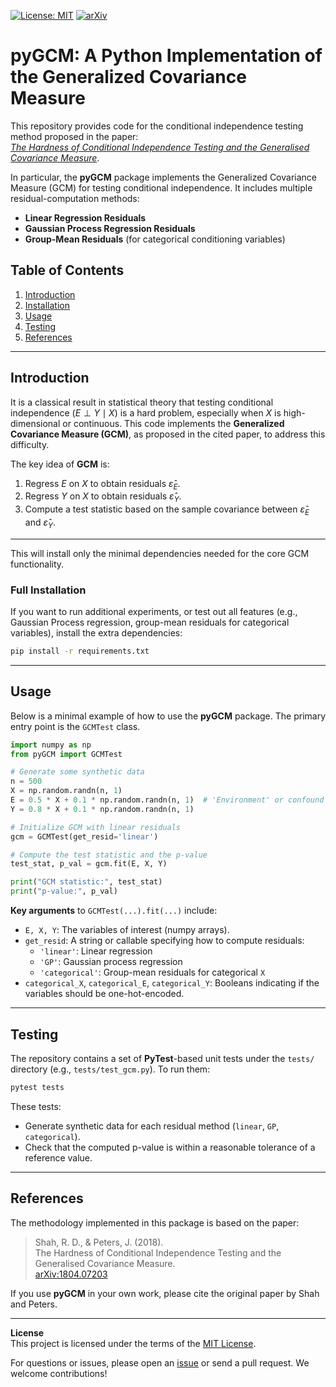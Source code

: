 [![License: MIT](https://img.shields.io/badge/License-MIT-yellow.svg)](https://opensource.org/licenses/MIT)
[![arXiv](https://img.shields.io/badge/arXiv-1804.07203-b31b1b.svg)](https://arxiv.org/abs/1804.07203)

# pyGCM: A Python Implementation of the Generalized Covariance Measure

This repository provides code for the conditional independence testing method proposed in the paper:   
[*The Hardness of Conditional Independence Testing and the Generalised Covariance Measure*](https://arxiv.org/abs/1804.07203).  

In particular, the **pyGCM** package implements the Generalized Covariance Measure (GCM) for testing conditional independence. It includes multiple residual-computation methods:

- **Linear Regression Residuals**
- **Gaussian Process Regression Residuals**
- **Group-Mean Residuals** (for categorical conditioning variables)

## Table of Contents
1. [Introduction](#introduction)  
2. [Installation](#installation)  
3. [Usage](#usage)  
4. [Testing](#testing)
5. [References](#references)  

---

## Introduction

It is a classical result in statistical theory that testing conditional independence $(E \perp Y \mid X)$ is a hard problem, especially when $X$ is high-dimensional or continuous. This code implements the **Generalized Covariance Measure (GCM)**, as proposed in the cited paper, to address this difficulty.  
 
The key idea of **GCM** is:
1. Regress $E$ on $X$ to obtain residuals $\hat{\varepsilon}_E$.
2. Regress $Y$ on $X$ to obtain residuals $\hat{\varepsilon}_Y$.
3. Compute a test statistic based on the sample covariance between $\hat{\varepsilon}_E$ and $\hat{\varepsilon}_Y$.  

---

This will install only the minimal dependencies needed for the core GCM functionality.

### Full Installation
If you want to run additional experiments, or test out all features (e.g., Gaussian Process regression, group-mean residuals for categorical variables), install the extra dependencies:

```bash
pip install -r requirements.txt
```

---

## Usage

Below is a minimal example of how to use the **pyGCM** package. The primary entry point is the `GCMTest` class.

```python
import numpy as np
from pyGCM import GCMTest

# Generate some synthetic data
n = 500
X = np.random.randn(n, 1)
E = 0.5 * X + 0.1 * np.random.randn(n, 1)  # 'Environment' or confound
Y = 0.8 * X + 0.1 * np.random.randn(n, 1)

# Initialize GCM with linear residuals
gcm = GCMTest(get_resid='linear')

# Compute the test statistic and the p-value
test_stat, p_val = gcm.fit(E, X, Y)

print("GCM statistic:", test_stat)
print("p-value:", p_val)
```

**Key arguments** to `GCMTest(...).fit(...)` include:
- `E, X, Y`: The variables of interest (numpy arrays).
- `get_resid`: A string or callable specifying how to compute residuals:
  - `'linear'`: Linear regression
  - `'GP'`: Gaussian process regression
  - `'categorical'`: Group-mean residuals for categorical `X`
- `categorical_X`, `categorical_E`, `categorical_Y`: Booleans indicating if the variables should be one-hot-encoded.

---

## Testing

The repository contains a set of **PyTest**-based unit tests under the `tests/` directory (e.g., `tests/test_gcm.py`). To run them:

```bash
pytest tests
```

These tests:
- Generate synthetic data for each residual method (`linear`, `GP`, `categorical`).
- Check that the computed p-value is within a reasonable tolerance of a reference value.

---

## References
The methodology implemented in this package is based on the paper:

> Shah, R. D., & Peters, J. (2018).  
> The Hardness of Conditional Independence Testing and the Generalised Covariance Measure.  
> [arXiv:1804.07203](https://arxiv.org/abs/1804.07203)

If you use **pyGCM** in your own work, please cite the original paper by Shah and Peters.

---

**License**  
This project is licensed under the terms of the [MIT License](https://opensource.org/licenses/MIT).  

For questions or issues, please open an [issue](https://github.com/YourUserName/pyGCM/issues) or send a pull request. We welcome contributions!
